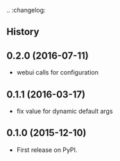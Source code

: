 .. :changelog:

History
-------

0.2.0 (2016-07-11)
------------------

* webui calls for configuration


0.1.1 (2016-03-17)
------------------

* fix value for dynamic default args



0.1.0 (2015-12-10)
---------------------

* First release on PyPI.

